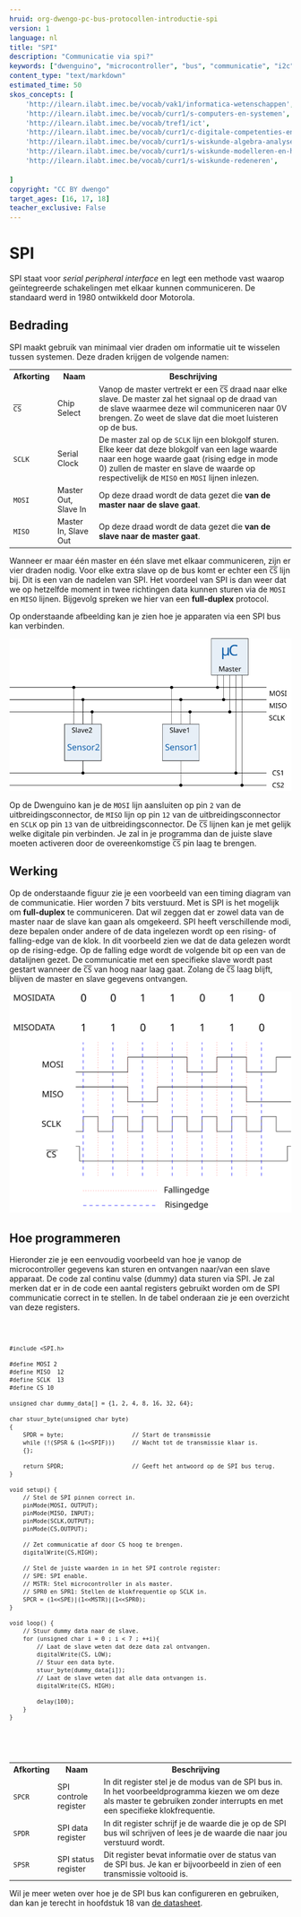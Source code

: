 ```yaml
---
hruid: org-dwengo-pc-bus-protocollen-introductie-spi
version: 1
language: nl
title: "SPI"
description: "Communicatie via spi?"
keywords: ["dwenguino", "microcontroller", "bus", "communicatie", "i2c", "spi", "uart", "can"]
content_type: "text/markdown"
estimated_time: 50
skos_concepts: [
    'http://ilearn.ilabt.imec.be/vocab/vak1/informatica-wetenschappen', 
    'http://ilearn.ilabt.imec.be/vocab/curr1/s-computers-en-systemen',
    'http://ilearn.ilabt.imec.be/vocab/tref1/ict',
    'http://ilearn.ilabt.imec.be/vocab/curr1/c-digitale-competenties-en-mediawijsheid',
    'http://ilearn.ilabt.imec.be/vocab/curr1/s-wiskunde-algebra-analyse',
    'http://ilearn.ilabt.imec.be/vocab/curr1/s-wiskunde-modelleren-en-heuristiek',
    'http://ilearn.ilabt.imec.be/vocab/curr1/s-wiskunde-redeneren',

]
copyright: "CC BY dwengo"
target_ages: [16, 17, 18]
teacher_exclusive: False
---
```


# SPI

SPI staat voor *serial peripheral interface* en legt een methode vast waarop geïntegreerde schakelingen met elkaar kunnen communiceren. De standaard werd in 1980 ontwikkeld door Motorola. 

## Bedrading

SPI maakt gebruik van minimaal vier draden om informatie uit te wisselen tussen systemen. Deze draden krijgen de volgende namen:

<table>
<tr>
<th>Afkorting</th>
<th>Naam</th>
<th>Beschrijving</th>
</tr>
<tr>
<td><code class="lang-cpp" style="text-decoration:overline">CS</code></td>
<td>Chip Select</td>
<td>Vanop de master vertrekt er een <code class="lang-cpp" style="text-decoration:overline">CS</code> draad naar elke slave. De master zal het signaal op de draad van de slave waarmee deze wil communiceren naar 0V brengen. Zo weet de slave dat die moet luisteren op de bus.</td>
</tr>
<tr>
<td><code class="lang-cpp">SCLK</code></td>
<td>Serial Clock</td>
<td>De master zal op de <code class="lang-cpp">SCLK</code> lijn een blokgolf sturen. Elke keer dat deze blokgolf van een lage waarde naar een hoge waarde gaat (rising edge in mode 0) zullen de master en slave de waarde op respectivelijk de <code class="lang-cpp">MISO</code> en <code class="lang-cpp">MOSI</code> lijnen inlezen.</td>
</tr>
<tr>
<td><code class="lang-cpp">MOSI</code></td>
<td>Master Out, Slave In</td>
<td>Op deze draad wordt de data gezet die <strong>van de master naar de slave gaat</strong>.</td>
</tr>
<tr>
<td><code class="lang-cpp">MISO</code></td>
<td>Master In, Slave Out</td>
<td>Op deze draad wordt de data gezet die <strong>van de slave naar de master gaat</strong>.</td>
</tr>
</table>

Wanneer er maar één master en één slave met elkaar communiceren, zijn er vier draden nodig. Voor elke extra slave op de bus komt er echter een <code class="lang-cpp" style="text-decoration:overline">CS</code> lijn bij. Dit is een van de nadelen van SPI. Het voordeel van SPI is dan weer dat we op hetzelfde moment in twee richtingen data kunnen sturen via de <code class="lang-cpp">MOSI</code> en <code class="lang-cpp">MISO</code> lijnen. Bijgevolg spreken we hier van een **full-duplex** protocol.

Op onderstaande afbeelding kan je zien hoe je apparaten via een SPI bus kan verbinden.

![Een voorbeeld van een SPI schakeling.](images/spi.svg)

Op de Dwenguino kan je de <code class="lang-cpp">MOSI</code> lijn aansluiten op pin <code class="lang-cpp">2</code> van de uitbreidingsconnector, de <code class="lang-cpp">MISO</code> lijn op pin <code class="lang-cpp">12</code> van de uitbreidingsconnector en <code class="lang-cpp">SCLK</code> op pin <code class="lang-cpp">13</code> van de uitbreidingsconnector. De <code class="lang-cpp" style="text-decoration:overline">CS</code> lijnen kan je met gelijk welke digitale pin verbinden. Je zal in je programma dan de juiste slave moeten activeren door de overeenkomstige <code class="lang-cpp" style="text-decoration:overline">CS</code> pin laag te brengen.

## Werking

Op de onderstaande figuur zie je een voorbeeld van een timing diagram van de communicatie. Hier worden 7 bits verstuurd. Met is SPI is het mogelijk om **full-duplex** te communiceren. Dat wil zeggen dat er zowel data van de master naar de slave kan gaan als omgekeerd. SPI heeft verschillende modi, deze bepalen onder andere of de data ingelezen wordt op een rising- of falling-edge van de klok. In dit voorbeeld zien we dat de data gelezen wordt op de rising-edge. Op de falling edge wordt de volgende bit op een van de datalijnen gezet. De communicatie met een specifieke slave wordt past gestart wanneer de <code class="lang-cpp" style="text-decoration:overline">CS</code> van hoog naar laag gaat. Zolang de <code class="lang-cpp" style="text-decoration:overline">CS</code> laag blijft, blijven de master en slave gegevens ontvangen.

![Voorbeeld SPI timing diagram](images/spi_timing_diagram.svg)

## Hoe programmeren

Hieronder zie je een eenvoudig voorbeeld van hoe je vanop de microcontroller gegevens kan sturen en ontvangen naar/van een slave apparaat. De code zal continu valse (dummy) data sturen via SPI. Je zal merken dat er in de code een aantal registers gebruikt worden om de SPI communicatie correct in te stellen. In de tabel onderaan zie je een overzicht van deze registers.

<div class="dwengo-content dwengo-code-simulator">
    <pre>
<code class="language-cpp" data-filename="filename.cpp">

    #include <SPI.h>

    #define MOSI 2
    #define MISO  12
    #define SCLK  13
    #define CS 10

    unsigned char dummy_data[] = {1, 2, 4, 8, 16, 32, 64};

    char stuur_byte(unsigned char byte)
    {
        SPDR = byte;                    // Start de transmissie
        while (!(SPSR & (1<<SPIF)))     // Wacht tot de transmissie klaar is.
        {};

        return SPDR;                    // Geeft het antwoord op de SPI bus terug.
    }

    void setup() {
        // Stel de SPI pinnen correct in.
        pinMode(MOSI, OUTPUT);
        pinMode(MISO, INPUT);
        pinMode(SCLK,OUTPUT);
        pinMode(CS,OUTPUT);

        // Zet communicatie af door CS hoog te brengen.
        digitalWrite(CS,HIGH); 

        // Stel de juiste waarden in in het SPI controle register:
        // SPE: SPI enable.
        // MSTR: Stel microcontroller in als master.
        // SPR0 en SPR1: Stellen de klokfrequentie op SCLK in.
        SPCR = (1<<SPE)|(1<<MSTR)|(1<<SPR0);
    }

    void loop() {
        // Stuur dummy data naar de slave.
        for (unsigned char i = 0 ; i < 7 ; ++i){
            // Laat de slave weten dat deze data zal ontvangen.
            digitalWrite(CS, LOW); 
            // Stuur een data byte.
            stuur_byte(dummy_data[i]);
            // Laat de slave weten dat alle data ontvangen is.
            digitalWrite(CS, HIGH);

            delay(100);
        }
    }


</code>
    </pre>
</div>

<table>
<tr>
<th>Afkorting</th>
<th>Naam</th>
<th>Beschrijving</th>
</tr>
<tr>
<td><code class="lang-cpp">SPCR</code></td>
<td>SPI controle register</td>
<td>In dit register stel je de modus van de SPI bus in. In het voorbeeldprogramma kiezen we om deze als master te gebruiken zonder interrupts en met een specifieke klokfrequentie.</td>
</tr>
<tr>
<td><code class="lang-cpp">SPDR</code></td>
<td>SPI data register</td>
<td>In dit register schrijf je de waarde die je op de SPI bus wil schrijven of lees je de waarde die naar jou verstuurd wordt.</td>
</tr>
<tr>
<td><code class="lang-cpp">SPSR</code></td>
<td>SPI status register</td>
<td>Dit register bevat informatie over de status van de SPI bus. Je kan er bijvoorbeeld in zien of een transmissie voltooid is.</td>
</tr>
</table>

Wil je meer weten over hoe je de SPI bus kan configureren en gebruiken, dan kan je terecht in hoofdstuk 18 van [de datasheet](images/AT90USB646.pdf).